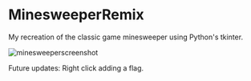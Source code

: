 # MinesweeperRemix
My recreation of the classic game minesweeper using Python's tkinter.

![minesweeperscreenshot](https://user-images.githubusercontent.com/40808284/199891312-ef96ecf6-82af-4f3c-b868-80440f8fb960.JPG)



Future updates:
Right click adding a flag.
